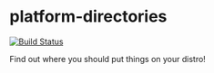 # platform-directories

[![Build Status](https://travis-ci.org/zethra/platform-directories.svg?branch=master)](https://travis-ci.org/zethra/platform-directories)

Find out where you should put things on your distro!
